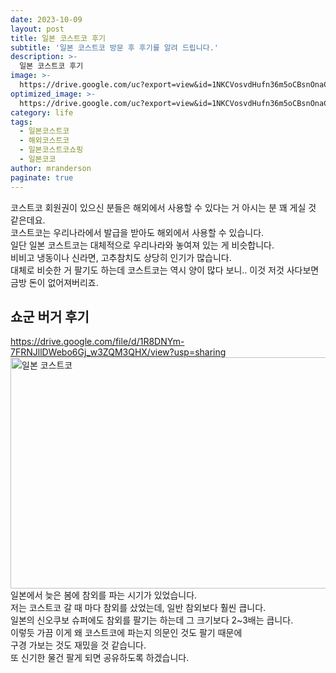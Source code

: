 ```yaml
---
date: 2023-10-09
layout: post
title: 일본 코스트코 후기
subtitle: '일본 코스트코 방문 후 후기를 알려 드립니다.'
description: >-
  일본 코스트코 후기
image: >-
  https://drive.google.com/uc?export=view&id=1NKCVosvdHufn36m5oCBsnOnaCsTM7J7C
optimized_image: >-
  https://drive.google.com/uc?export=view&id=1NKCVosvdHufn36m5oCBsnOnaCsTM7J7C
category: life
tags:
  - 일본코스트코
  - 해외코스트코
  - 일본코스트코쇼핑
  - 일본코코
author: mranderson
paginate: true
---
```

코스트코 회원권이 있으신 분들은 해외에서 사용할 수 있다는 거 아시는 분 꽤 게실 것 같은데요.  
코스트코는 우리나라에서 발급을 받아도 해외에서 사용할 수 있습니다.  
일단 일본 코스트코는 대체적으로 우리나라와 놓여져 있는 게 비슷합니다.  
비비고 냉동이나 신라면, 고추참치도 상당히 인기가 많습니다.  
대체로 비슷한 거 팔기도 하는데 코스트코는 역시 양이 많다 보니.. 이것 저것 사다보면 금방 돈이 없어져버리죠.  

## 쇼군 버거 후기
https://drive.google.com/file/d/1R8DNYm-7FRNJllDWebo6Gj_w3ZQM3QHX/view?usp=sharing
<img src="https://drive.google.com/uc?export=view&id=1R8DNYm-7FRNJllDWebo6Gj_w3ZQM3QHX"  width="700" height="370" alt="일본 코스트코">
일본에서 늦은 봄에 참외를 파는 시기가 있었습니다.  
저는 코스트코 갈 때 마다 참외를 샀었는데, 일반 참외보다 훨씬 큽니다.  
일본의 신오쿠보 슈퍼에도 참외를 팔기는 하는데 그 크기보다 2~3배는 큽니다.  
이렇듯 가끔 이게 왜 코스트코에 파는지 의문인 것도 팔기 때문에  
구경 가보는 것도 재밌을 것 같습니다.  
또 신기한 물건 팔게 되면 공유하도록 하겠습니다.  